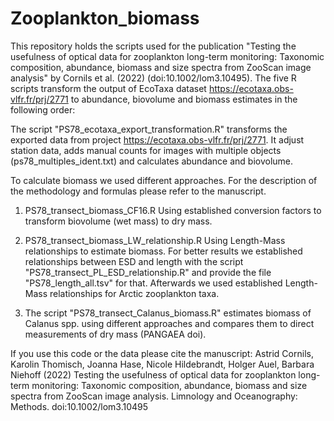 # Zooplankton_biomass

This repository holds the scripts used for the publication "Testing the usefulness of optical data for zooplankton long-term monitoring: Taxonomic composition, abundance, biomass and size spectra from ZooScan image analysis" by Cornils et al. (2022) (doi:10.1002/lom3.10495). The five R scripts transform the output of EcoTaxa dataset https://ecotaxa.obs-vlfr.fr/prj/2771 to abundance, biovolume and biomass estimates in the following order:

The script "PS78_ecotaxa_export_transformation.R" transforms the exported data from project https://ecotaxa.obs-vlfr.fr/prj/2771. It adjust station data, adds manual counts for images with multiple objects (ps78_multiples_ident.txt) and calculates abundance and biovolume.

To calculate biomass we used different approaches. For the description of the methodology and formulas please refer to the manuscript. 

1. PS78_transect_biomass_CF16.R
Using established conversion factors to transform biovolume (wet mass) to dry mass. 

2. PS78_transect_biomass_LW_relationship.R
Using Length-Mass relationships to estimate biomass. 
For better results we established relationships between ESD and length with the script "PS78_transect_PL_ESD_relationship.R" and provide the file "PS78_length_all.tsv" for that. Afterwards we used established Length-Mass relationships for Arctic zooplankton taxa.

3. The script "PS78_transect_Calanus_biomass.R" estimates biomass of Calanus spp. using different approaches and compares them to direct measurements of dry mass (PANGAEA doi).

If you use this code or the data please cite the manuscript:
Astrid Cornils, Karolin Thomisch, Joanna Hase, Nicole Hildebrandt, Holger Auel, Barbara Niehoff (2022) Testing the usefulness of optical data for zooplankton long-term monitoring: Taxonomic composition, abundance, biomass and size spectra from ZooScan image analysis. Limnology and Oceanography: Methods. doi:10.1002/lom3.10495
